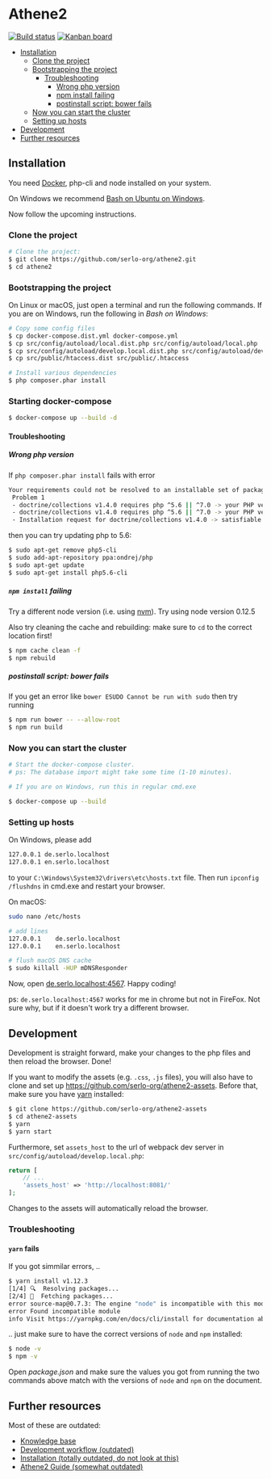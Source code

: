 # Athene2

[![Build status](https://img.shields.io/travis/com/serlo-org/athene2.svg)](https://travis-ci.com/serlo-org/athene2) [![Kanban board](https://img.shields.io/badge/Kanban-board-brightgreen.svg)](https://github.com/orgs/serlo-org/projects/1)

<!-- START doctoc generated TOC please keep comment here to allow auto update -->
<!-- DON'T EDIT THIS SECTION, INSTEAD RE-RUN doctoc TO UPDATE -->

- [Installation](#installation)
  - [Clone the project](#clone-the-project)
  - [Bootstrapping the project](#bootstrapping-the-project)
    - [Troubleshooting](#troubleshooting)
      - [Wrong php version](#wrong-php-version)
      - [npm install failing](#npm-install-failing)
      - [postinstall script: bower fails](#postinstall-script-bower-fails)
  - [Now you can start the cluster](#now-you-can-start-the-cluster)
  - [Setting up hosts](#setting-up-hosts)
- [Development](#development)
- [Further resources](#further-resources)

<!-- END doctoc generated TOC please keep comment here to allow auto update -->

## Installation

You need [Docker](https://docs.docker.com/engine/installation/), php-cli and node installed on your system.

On Windows we recommend [Bash on Ubuntu on Windows](https://msdn.microsoft.com/de-de/commandline/wsl/about).

Now follow the upcoming instructions.

### Clone the project

```sh
# Clone the project:
$ git clone https://github.com/serlo-org/athene2.git
$ cd athene2
```

### Bootstrapping the project

On Linux or macOS, just open a terminal and run the following commands. If you are on Windows, run the following in *Bash on Windows*:

```sh
# Copy some config files
$ cp docker-compose.dist.yml docker-compose.yml
$ cp src/config/autoload/local.dist.php src/config/autoload/local.php
$ cp src/config/autoload/develop.local.dist.php src/config/autoload/develop.local.php
$ cp src/public/htaccess.dist src/public/.htaccess

# Install various dependencies
$ php composer.phar install
```

### Starting docker-compose

```sh
$ docker-compose up --build -d
```

#### Troubleshooting

##### Wrong php version

If `php composer.phar install` fails with error

```sh
Your requirements could not be resolved to an installable set of packages.
 Problem 1
 - doctrine/collections v1.4.0 requires php ^5.6 || ^7.0 -> your PHP version (5.5.9) does not satisfy that requirement.
 - doctrine/collections v1.4.0 requires php ^5.6 || ^7.0 -> your PHP version (5.5.9) does not satisfy that requirement.
 - Installation request for doctrine/collections v1.4.0 -> satisfiable by doctrine/collections[v1.4.0].
```

then you can try updating php to 5.6:

```sh
$ sudo apt-get remove php5-cli
$ sudo add-apt-repository ppa:ondrej/php
$ sudo apt-get update
$ sudo apt-get install php5.6-cli
```

##### `npm install` failing

Try a different node version (i.e. using [nvm](https://github.com/creationix/nvm)). Try using node version 0.12.5

Also try cleaning the cache and rebuilding:
make sure to `cd` to the correct location first!

```sh
$ npm cache clean -f
$ npm rebuild
```

##### postinstall script: bower fails

If you get an error like `bower ESUDO Cannot be run with sudo` then try running

```sh
$ npm run bower -- --allow-root
$ npm run build
```

### Now you can start the cluster

```sh
# Start the docker-compose cluster.
# ps: The database import might take some time (1-10 minutes).

# If you are on Windows, run this in regular cmd.exe

$ docker-compose up --build
```

### Setting up hosts

On Windows, please add

```sh
127.0.0.1 de.serlo.localhost
127.0.0.1 en.serlo.localhost
```

to your `C:\Windows\System32\drivers\etc\hosts.txt` file. Then run `ipconfig /flushdns` in cmd.exe and
restart your browser.

On macOS:

```sh
sudo nano /etc/hosts

# add lines
127.0.0.1    de.serlo.localhost
127.0.0.1    en.serlo.localhost

# flush macOS DNS cache
$ sudo killall -HUP mDNSResponder
```

Now, open [de.serlo.localhost:4567](de.serlo.localhost:4567). Happy coding!

ps: `de.serlo.localhost:4567` works for me in chrome but not in FireFox. Not sure why, but if it doesn't work try
a different browser.

## Development

Development is straight forward, make your changes to the php files and then reload the browser. Done!

If you want to modify the assets (e.g. `.css`, `.js` files), you will also have to clone and set up https://github.com/serlo-org/athene2-assets. Before that, make sure you have [yarn](https://yarnpkg.com/en/docs/install) installed:

```sh
$ git clone https://github.com/serlo-org/athene2-assets
$ cd athene2-assets
$ yarn
$ yarn start
```

Furthermore, set `assets_host` to the url of webpack dev server in `src/config/autoload/develop.local.php`:

```php
return [
    // ...
    'assets_host' => 'http://localhost:8081/'
];
```

Changes to the assets will automatically reload the browser.

### Troubleshooting

#### `yarn` fails

If you got simmilar errors, ..

```sh
$ yarn install v1.12.3
[1/4] 🔍  Resolving packages...
[2/4] 🚚  Fetching packages...
error source-map@0.7.3: The engine "node" is incompatible with this module. Expected version ">= 8". Got "6.14.4"
error Found incompatible module
info Visit https://yarnpkg.com/en/docs/cli/install for documentation about this command.
```

.. just make sure to have the correct versions of `node` and `npm` installed:

```sh
$ node -v
$ npm -v
```

Open *package.json* and make sure the values you got from running the two commands above match with the versions of `node` and `npm` on the document.

## Further resources

Most of these are outdated:

- [Knowledge base](https://github.com/serlo-org/athene2/wiki/Knowledge-base)
- [Development workflow (outdated)](https://github.com/serlo-org/athene2/wiki/Development-workflow)
- [Installation (totally outdated, do not look at this)](https://github.com/serlo-org/athene2/wiki/Installation)
- [Athene2 Guide (somewhat outdated)](https://serlo-org.github.io/athene2-guide/)
